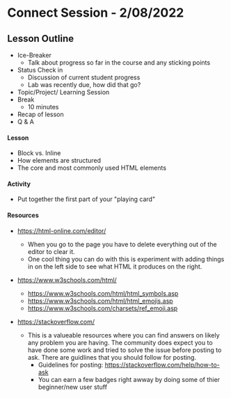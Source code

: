 # Connect Session - 2/08/2022

## Lesson Outline

  * Ice-Breaker
    * Talk about progress so far in the course and any sticking points
  * Status Check in
    * Discussion of current student progress
    * Lab was recently due, how did that go?
  * Topic/Project/ Learning Session
  * Break
    * 10 minutes
  * Recap of lesson
  * Q & A

#### Lesson

  * Block vs. Inline
  * How elements are structured
  * The core and most commonly used HTML elements

#### Activity

  * Put together the first part of your "playing card"

#### Resources

  * https://html-online.com/editor/
    * When you go to the page you have to delete everything out of the editor to clear it.
    * One cool thing you can do with this is experiment with adding things in on the left side to see what HTML it produces on the right.
  * https://www.w3schools.com/html/
    * https://www.w3schools.com/html/html_symbols.asp
    * https://www.w3schools.com/html/html_emojis.asp
    * https://www.w3schools.com/charsets/ref_emoji.asp

  * https://stackoverflow.com/
    * This is a valueable resources where you can find answers on likely any problem you are having.  The community does expect you to have done some work and tried to solve the issue before posting to ask.  There are guidlines that you should follow for posting.
      * Guidelines for posting: https://stackoverflow.com/help/how-to-ask
      * You can earn a few badges right awway by doing some of thier beginner/new user stuff
